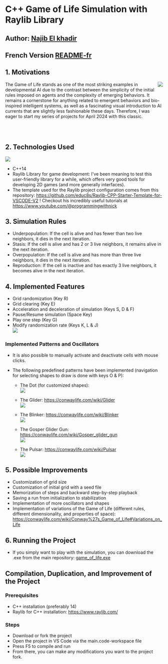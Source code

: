 # C++ Game of Life Simulation with Raylib Library

## Author: [Najib El khadir](https://github.com/NajibXY)
## French Version [README-fr](https://github.com/NajibXY/Game-Of-Life-using-CPP-and-Raylib/blob/master/README-fr.md)

## 1. Motivations

<img align="right" src="https://github.com/NajibXY/Game-Of-Life-using-CPP-and-Raylib/blob/master/gifs/main.gif">

The Game of Life stands as one of the most striking examples in developmental AI due to the contrast between the simplicity of the initial rules imposed on agents and the complexity of emerging behaviors. 
It remains a cornerstone for anything related to emergent behaviors and bio-inspired intelligent systems, as well as a fascinating visual introduction to AI currents that are slightly less fashionable these days. 
Therefore, I was eager to start my series of projects for April 2024 with this classic.

</br> </br>

## 2. Technologies Used
![](https://skillicons.dev/icons?i=cpp)
- C++14 
- Raylib Library for game development: I've been meaning to test this user-friendly library for a while, which offers very good tools for developing 2D games (and more generally interfaces).
- The template used for the Raylib project configuration comes from this repository: https://github.com/educ8s/Raylib-CPP-Starter-Template-for-VSCODE-V2 ! Checkout his incredibly useful tutorials at https://www.youtube.com/@programmingwithnick

## 3. Simulation Rules

- Underpopulation: If the cell is alive and has fewer than two live neighbors, it dies in the next iteration.
- Stasis: If the cell is alive and has 2 or 3 live neighbors, it remains alive in the next iteration.
- Overpopulation: If the cell is alive and has more than three live neighbors, it dies in the next iteration.
- Reproduction: If the cell is inactive and has exactly 3 live neighbors, it becomes alive in the next iteration.

## 4. Implemented Features

- Grid randomization (Key R)
- Grid clearing (Key E)
- Acceleration and deceleration of simulation (Keys S, D & F)
- Pause/Resume simulation (Space Key)
- Play one step (Key G)
- Modify randomization rate (Keys K, L & J)  
![](https://github.com/NajibXY/Game-Of-Life-using-CPP-and-Raylib/blob/master/gifs/randomization.gif)

### Implemented Patterns and Oscillators

- It is also possible to manually activate and deactivate cells with mouse clicks.
  
- The following predefined patterns have been implemented (navigation for selecting shapes to draw is done with keys O & P):
  + The Dot (for customized shapes):  
      ![](https://github.com/NajibXY/Game-Of-Life-using-CPP-and-Raylib/blob/master/gifs/dot.gif)

  + The Glider: https://conwaylife.com/wiki/Glider  
      ![](https://github.com/NajibXY/Game-Of-Life-using-CPP-and-Raylib/blob/master/gifs/glider.gif)

  + The Blinker: https://conwaylife.com/wiki/Blinker  
      ![](https://github.com/NajibXY/Game-Of-Life-using-CPP-and-Raylib/blob/master/gifs/blinker.gif)

  + The Gosper Glider Gun: https://conwaylife.com/wiki/Gosper_glider_gun  
      ![](https://github.com/NajibXY/Game-Of-Life-using-CPP-and-Raylib/blob/master/gifs/glider-gun.gif)
    
  + The Pulsar: https://conwaylife.com/wiki/Pulsar  
      ![](https://github.com/NajibXY/Game-Of-Life-using-CPP-and-Raylib/blob/master/gifs/pulsar.gif)

## 5. Possible Improvements

- Customization of grid size
- Customization of initial grid with a seed file
- Memorization of steps and backward step-by-step playback
- Saving a run from initialization to stabilization
- Implementation of more oscillators and shapes
- Implementation of variations of the Game of Life (different rules, different dimensionality, and properties of space): https://conwaylife.com/wiki/Conway%27s_Game_of_Life#Variations_on_Life

## 6. Running the Project

- If you simply want to play with the simulation, you can download the .exe from the main repository: [game_of_life.exe](https://github.com/NajibXY/Game-Of-Life-using-CPP-and-Raylib/blob/master/game_of_life.exe)

## Compilation, Duplication, and Improvement of the Project
  
### Prerequisites

+ C++ installation (preferably 14)
+ Raylib for C++ installation: https://www.raylib.com/

### Steps

- Download or fork the project
- Open the project in VS Code via the main.code-workspace file
- Press F5 to compile and run
- From there, you can make any modifications you want to the project fork.
